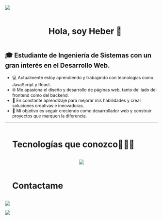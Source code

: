
<!--horizontal divider(gradiant)-->
<img src="https://user-images.githubusercontent.com/73097560/115834477-dbab4500-a447-11eb-908a-139a6edaec5c.gif">

<!--h1 without bottom border-->
<div id="user-content-toc">
  <ul align="center">
    <summary><h1 style="display: inline-block">Hola, soy Heber 👋 </h1></summary>
  </ul>
</div>


## 🎓 Estudiante de Ingeniería de Sistemas con un gran interés en el Desarrollo Web.
  

- 💻 Actualmente estoy aprendiendo y trabajando con tecnologías como JavaScript y React.
- 🌐 Me apasiona el diseño y desarrollo de páginas web, tanto del lado del frontend como del backend.
- 🚀 En constante aprendizaje para mejorar mis habilidades y crear soluciones creativas e innovadoras.
- 🎯 Mi objetivo es seguir creciendo como desarrollador web y construir proyectos que marquen la diferencia.

---

<div id="user-content-toc">
  <ul>
    <summary><h1 style="display: inline-block">Tecnologías que conozco👨🏻‍💻</h2></summary>
  </ul>
</div>

<p align="center">
  <a href="https://skillicons.dev">
    <img src="https://skillicons.dev/icons?i=git,css,postgres,figma,github,html,java,js,ts,mysql,postman,py,tailwind,vscode,astro,sass,less,bootstrap&perline=14" />
  </a>
</p>

<div id="user-content-toc">
  <ul>
    <summary><h1 style="display: inline-block">Contactame</h2></summary>
  </ul>
</div>
<p>
  <a href="https://skillicons.dev">
    <img src="https://skillicons.dev/icons?i=discord,linkedin,instagram&perline=12" />
  </a>
</p>



<!-- CONTACTO -->
<!--<h3 align="left">Contactame en 🤝</h3>
<p align="left">
<a href="#" target="blank"><img align="center" src="https://raw.githubusercontent.com/rahuldkjain/github-profile-readme-generator/master/src/images/icons/Social/linked-in-alt.svg" alt="Heber Sedano Salvador" height="30" width="40" /></a>
<a href="https://instagram.com/heber.dev" target="blank"><img align="center" src="https://raw.githubusercontent.com/rahuldkjain/github-profile-readme-generator/master/src/images/icons/Social/instagram.svg" alt="anderson_mend53" height="30" width="40" /></a>
</p>-->



<!--horizontal divider(gradiant)-->
<img src="https://user-images.githubusercontent.com/73097560/115834477-dbab4500-a447-11eb-908a-139a6edaec5c.gif">

